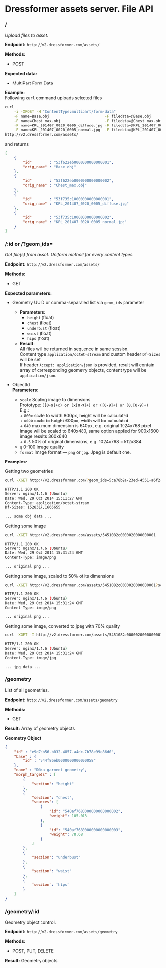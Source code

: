 Dressformer assets server. File API
============================

### /
_Upload files to asset._

__Endpoint:__ `http://v2.dressformer.com/assets/`  
  
__Methods:__

- POST

__Expected data:__

- MultiPart Form Data

__Example:__   
Following `curl` command uploads selected files 

```sh
curl                                                                                       \
	-i -XPOST -H "ContentType:multipart/form-data"                                         \
	-F name=Base.obj                         -F filedata=@Base.obj                         \
	-F name=Chest_max.obj                    -F filedata=@Chest_max.obj                    \
	-F name=KPL_201407_0020_0005_diffuse.jpg -F filedata=@KPL_201407_0020_0005_diffuse.jpg \
	-F name=KPL_201407_0020_0005_normal.jpg  -F filedata=@KPL_201407_0020_0005_normal.jpg  \
http://v2.dressformer.com/assets/
```
and returns

```json
[
	{
		"id"        : "53f622eb0000000000000001",
		"orig_name" : "Base.obj"
	},
	{
		"id"        : "53f622eb0000000000000002",
		"orig_name" : "Chest_max.obj"
	},
	{
		"id"        : "53f735c10000000000000001",
		"orig_name" : "KPL_201407_0020_0005_diffuse.jpg"
	},
	{
		"id"        : "53f735c10000000000000002",
		"orig_name" : "KPL_201407_0020_0005_normal.jpg"
	}	
]	
```

### /:id or /?geom_ids=
_Get file(s) from asset. Uniform method for every content types._

__Endpoint:__ `http://v2.dressformer.com/assets/`  
  
__Methods:__

- GET

__Expected parameters:__

- Geometry UUID or comma-separated list via `geom_ids` parameter
	- __Parameters:__
		- `height`    (float)
		- `chest`     (float)
		- `underbust` (float)
		- `waist`     (float)
		- `hips`      (float)
	- __Result__:  
		All files will be returned in sequence in same session.  
		Content type `application/octet-stream` and custom header `Df-Sizes` will be set.  
		If header `Accept: application/json` is provided, result will contain array of corresponding geometry objects, content type will be `application/json`.  
	
- ObjectId  
	__Parameters:__

	- `scale` Scaling image to dimensions  
		Prototype: `([0-9]+x) or (x[0-9]+) or ([0-9]+) or (0.[0-9]+)`  
		E.g.:  
  			+ `800x` scale to width 800px, height will be calculated  
		  	+ `x600` scale to height 600px, width will be calculated  
		  	+ `640`  maximum dimension is 640px, e.g. original 1024x768 pixel image will be scaled
  		  	   to 640x480, same option applied for 900x1600 image results 360x640  
		  	+ `0.5`  50% of original dimensions, e.g. 1024x768 = 512x384
	- `q` 0-100 image quality
	- `format` Image format — `png` or `jpg`. Jpeg is default one.
  
__Examples:__

Getting two geometries

```sh
curl -XGET http://v2.dressformer.com/?geom_ids=5ca78b9a-23ed-4551-a6f2-9e3bb9f7c919,b1f8be54-8310-4962-be22-f2446653ea1b

HTTP/1.1 200 OK
Server: nginx/1.4.6 (Ubuntu)
Date: Wed, 29 Oct 2014 15:11:27 GMT
Content-Type: application/octet-stream
Df-Sizes: 1528317,1665655

... some obj data ...

```

Getting some image

```sh
curl -XGET http://v2.dressformer.com/assets/5451082c0000020000000001

HTTP/1.1 200 OK
Server: nginx/1.4.6 (Ubuntu)
Date: Wed, 29 Oct 2014 15:31:24 GMT
Content-Type: image/png

... original png ...

```

Getting some image, scaled to 50% of its dimensions

```sh
curl -XGET http://v2.dressformer.com/assets/5451082c0000020000000001?scale=0.5

HTTP/1.1 200 OK
Server: nginx/1.4.6 (Ubuntu)
Date: Wed, 29 Oct 2014 15:31:24 GMT
Content-Type: image/png

... original png ...

```

Getting some image, converted to jpeg with 70% quality

```sh
curl -XGET -I http://v2.dressformer.com/assets/5451082c0000020000000001?format=jpg&q=70

HTTP/1.1 200 OK
Server: nginx/1.4.6 (Ubuntu)
Date: Wed, 29 Oct 2014 15:31:24 GMT
Content-Type: image/jpg

... jpg data ...

```

### /geometry

List of all geometries.  

__Endpoint:__ `http://v2.dressformer.com/assets/geometry`  

__Methods:__ 

- GET

__Result:__ Array of geometry objects  

__Geometry Object__  

```json
{
	"id" : "e9d7db56-b032-4857-a4dc-7b78e99e86d0",
	"base" : {
		"id" : "544f86eb0000000000000058"
	},
	"name" : "Юбка garment geometry",
	"morph_targets" : [
		{
			"section": "height"
		},
		{
			"section": "chest",
			"sources": [
				{
					"id": "540af7680000000000000002",
					"weight": 105.073
				},
				{
					"id": "540af7680000000000000003",
					"weight": 78.68
				}
			]
		},		
		{
			"section": "underbust"
		},
		{
			"section": "waist"
		},
		{
			"section": "hips"
		}
	]
}

```

### /geometry/:id

Geometry object control.  

__Endpoint:__ `http://v2.dressformer.com/assets/geometry`  

__Methods:__ 

- POST, PUT, DELETE

__Result:__ Geometry objects  





